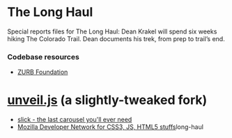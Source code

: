 # The Long Haul

Special reports files for The Long Haul: Dean Krakel will spend six weeks hiking The Colorado Trail. Dean documents his trek, from prep to trail&rsquo;s end.

### Codebase resources
* [ZURB Foundation](http://foundation.zurb.com)
# [unveil.js](https://github.com/schneidan/unveil) (a slightly-tweaked fork)
* [slick - the last carousel you'll ever need](http://kenwheeler.github.io/slick/)
* [Mozilla Developer Network for CSS3, JS, HTML5 stuffs](https://developer.mozilla.org/‎)long-haul